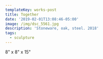 ```yaml
---
templateKey: works-post
title: Together
date: '2019-02-01T13:08:46-05:00'
image: /img/dsc_5561.jpg
description: 'Stoneware, oak, steel. 2018'
tags:
  - sculpture
---
```

8" x 8" x 15"
